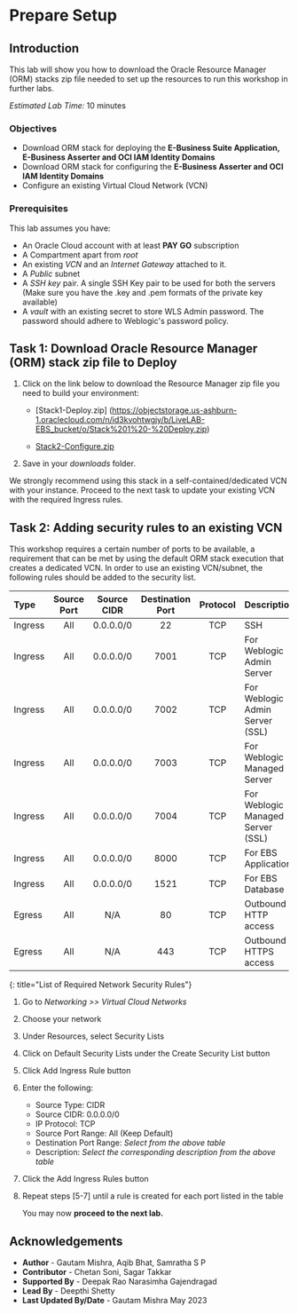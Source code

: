 # Prepare Setup

## Introduction
This lab will show you how to download the Oracle Resource Manager (ORM) stacks zip file needed to set up the resources to run this workshop in further labs.

*Estimated Lab Time:* 10 minutes

### Objectives
-   Download ORM stack for deploying the **E-Business Suite Application, E-Business Asserter and OCI IAM Identity Domains**
-   Download ORM stack for configuring the **E-Business Asserter and OCI IAM Identity Domains**
-   Configure an existing Virtual Cloud Network (VCN)

### Prerequisites
This lab assumes you have:
- An Oracle Cloud account with at least **PAY GO** subscription
- A Compartment apart from *root*
- An existing *VCN* and an *Internet Gateway* attached to it.
- A *Public* subnet
- A *SSH key* pair. A single SSH Key pair to be used for both the servers (Make sure you have the .key and .pem formats of the private key available)
- A *vault* with an existing secret to store WLS Admin password. The password should adhere to Weblogic's password policy.

## Task 1: Download Oracle Resource Manager (ORM) stack zip file to Deploy 
1.  Click on the link below to download the Resource Manager zip file you need to build your environment:

    - [Stack1-Deploy.zip] (https://objectstorage.us-ashburn-1.oraclecloud.com/n/id3kvohtwgjy/b/LiveLAB-EBS_bucket/o/Stack%201%20-%20Deploy.zip)
	
	- [Stack2-Configure.zip](https://objectstorage.us-ashburn-1.oraclecloud.com/n/id3kvohtwgjy/b/LiveLAB-EBS_bucket/o/Stack%202%20-%20Configure.zip)

2.  Save in your *downloads* folder.

We strongly recommend using this stack in a self-contained/dedicated VCN with your instance. Proceed to the next task to update your existing VCN with the required Ingress rules.

## Task 2: Adding security rules to an existing VCN

This workshop requires a certain number of ports to be available, a requirement that can be met by using the default ORM stack execution that creates a dedicated VCN. In order to use an existing VCN/subnet, the following rules should be added to the security list.

| Type           | Source Port    | Source CIDR | Destination Port | Protocol | Description                           |
| :-----------   |   :--------:   |  :--------: |    :----------:  | :----:   | :------------------------------------ |
| Ingress        | All            | 0.0.0.0/0   | 22               | TCP      | SSH                                   |
| Ingress        | All            | 0.0.0.0/0   | 7001             | TCP      | For Weblogic Admin Server             |
| Ingress        | All            | 0.0.0.0/0   | 7002             | TCP      | For Weblogic Admin Server (SSL)       |
| Ingress        | All            | 0.0.0.0/0   | 7003             | TCP      | For Weblogic Managed Server           |
| Ingress        | All            | 0.0.0.0/0   | 7004             | TCP      | For Weblogic Managed Server (SSL)     |
| Ingress        | All            | 0.0.0.0/0   | 8000             | TCP      | For EBS Application                   |
| Ingress        | All            | 0.0.0.0/0   | 1521             | TCP      | For EBS Database                      |
| Egress         | All            | N/A         | 80               | TCP      | Outbound HTTP access                  |
| Egress         | All            | N/A         | 443              | TCP      | Outbound HTTPS access                 |
{: title="List of Required Network Security Rules"}

<!-- **Notes**: This next table is for reference and should be adapted for the workshop. If optional rules are needed as shown in the example below, then uncomment it and add those optional rules. The first entry is just for illustration and may not fit your workshop -->

<!--
| Type           | Source Port    | Source CIDR | Destination Port | Protocol | Description                           |
| :-----------   |   :--------:   |  :--------: |    :----------:  | :----:   | :------------------------------------ |
| Ingress        | All            | 0.0.0.0/0   | 443               | TCP     | e.g. Remote access for web app        |
{: title="List of Optional Network Security Rules"}
-->

1.  Go to *Networking >> Virtual Cloud Networks*
2.  Choose your network
3.  Under Resources, select Security Lists
4.  Click on Default Security Lists under the Create Security List button
5.  Click Add Ingress Rule button
6.  Enter the following:  
    - Source Type: CIDR
    - Source CIDR: 0.0.0.0/0
    - IP Protocol: TCP
    - Source Port Range: All (Keep Default)
    - Destination Port Range: *Select from the above table*
    - Description: *Select the corresponding description from the above table*
7.  Click the Add Ingress Rules button
8. Repeat steps [5-7] until a rule is created for each port listed in the table

    You may now **proceed to the next lab.**

## Acknowledgements
* **Author** - Gautam Mishra, Aqib Bhat, Samratha S P
* **Contributor** - Chetan Soni, Sagar Takkar
* **Supported By** - Deepak Rao Narasimha Gajendragad
* **Lead By** - Deepthi Shetty 
* **Last Updated By/Date** - Gautam Mishra May 2023
